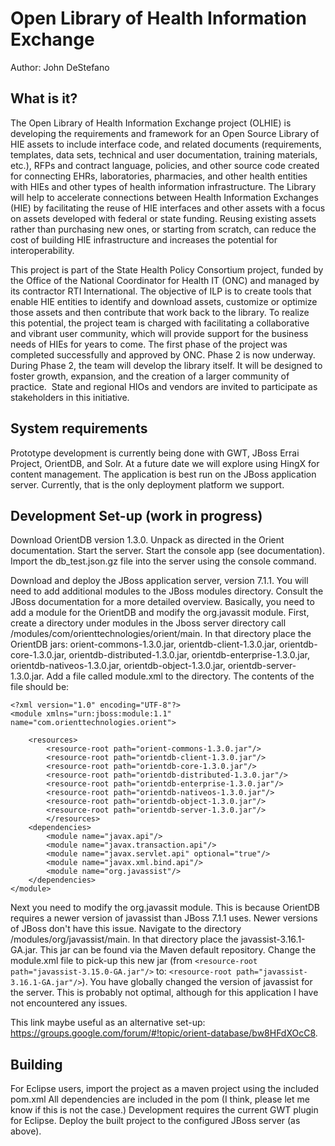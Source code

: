Open Library of Health Information Exchange
============================================================================
Author: John DeStefano

What is it?
-----------

The Open Library of Health Information Exchange project (OLHIE) is developing the requirements and framework for an Open Source Library of HIE assets to include interface code, and related documents (requirements, templates, data sets, technical and user documentation, training materials, etc.), RFPs and contract language, policies, and other source code created for connecting EHRs, laboratories, pharmacies, and other health entities with HIEs and other types of health information infrastructure. The Library will help to accelerate connections between Health Information Exchanges (HIE) by facilitating the reuse of HIE interfaces and other assets with a focus on assets developed with federal or state funding. Reusing existing assets rather than purchasing new ones, or starting from scratch, can reduce the cost of building HIE infrastructure and increases the potential for interoperability.

This project is part of the State Health Policy Consortium project, funded by the Office of the National Coordinator for Health IT (ONC) and managed by its contractor RTI International. The objective of ILP is to create tools that enable HIE entities to identify and download assets, customize or optimize those assets and then contribute that work back to the library. To realize this potential, the project team is charged with facilitating a collaborative and vibrant user community, which will provide support for the business needs of HIEs for years to come.
The first phase of the project was completed successfully and approved by ONC. Phase 2 is now underway. During Phase 2, the team will develop the library itself. It will be designed to foster growth, expansion, and the creation of a larger community of practice.  State and regional HIOs and vendors are invited to participate as stakeholders in this initiative.


System requirements
-------------------

Prototype development is currently being done with GWT, JBoss Errai Project, OrientDB, and Solr. At a future date we will explore using HingX for content management. The application is best run on the JBoss application server. Currently, that is the only deployment platform we support.

Development Set-up (work in progress)
------------------

Download OrientDB version 1.3.0. Unpack as directed in the Orient documentation. Start the server. Start the console app (see documentation). Import the db_test.json.gz file into the server using the console command. 

Download and deploy the JBoss application server, version 7.1.1. You will need to add additional modules to the JBoss modules directory. Consult the JBoss documentation for a more detailed overview. Basically, you need to add a module for the OrientDB and modify the org.javassit module. First, create a directory under modules in the Jboss server directory call <JBoss Server Directory>/modules/com/orienttechnologies/orient/main. In that directory place the OrientDB jars: orient-commons-1.3.0.jar, orientdb-client-1.3.0.jar, orientdb-core-1.3.0.jar, orientdb-distributed-1.3.0.jar, orientdb-enterprise-1.3.0.jar, orientdb-nativeos-1.3.0.jar, orientdb-object-1.3.0.jar, orientdb-server-1.3.0.jar. Add a file called module.xml to the directory. The contents of the file should be:

```
<?xml version="1.0" encoding="UTF-8"?>
<module xmlns="urn:jboss:module:1.1" name="com.orienttechnologies.orient">

    <resources>
        <resource-root path="orient-commons-1.3.0.jar"/>
        <resource-root path="orientdb-client-1.3.0.jar"/>
        <resource-root path="orientdb-core-1.3.0.jar"/>
        <resource-root path="orientdb-distributed-1.3.0.jar"/>
        <resource-root path="orientdb-enterprise-1.3.0.jar"/>
        <resource-root path="orientdb-nativeos-1.3.0.jar"/>
        <resource-root path="orientdb-object-1.3.0.jar"/>
        <resource-root path="orientdb-server-1.3.0.jar"/>
        </resources>
    <dependencies>
        <module name="javax.api"/>
        <module name="javax.transaction.api"/>
        <module name="javax.servlet.api" optional="true"/>
        <module name="javax.xml.bind.api"/>
        <module name="org.javassist"/>
    </dependencies>
</module>
```

Next you need to modify the org.javassit module. This is because OrientDB requires a newer version of javassist than JBoss 7.1.1 uses. Newer versions of JBoss don't have this issue. Navigate to the directory <JBoss Server Directory>/modules/org/javassist/main. In that directory place the javassist-3.16.1-GA.jar. This jar can be found via the Maven default repository. Change the module.xml file to pick-up this new jar (from ```<resource-root path="javassist-3.15.0-GA.jar"/>``` to: ```<resource-root path="javassist-3.16.1-GA.jar"/>```). You have globally changed the version of javassist for the server. This is probably not optimal, although for this application I have not encountered any issues.

This link maybe useful as an alternative set-up: https://groups.google.com/forum/#!topic/orient-database/bw8HFdXOcC8.


Building
--------

For Eclipse users, import the project as a maven project using the included pom.xml All dependencies are included in the pom (I think, please let me know if this is not the case.) Development requires the  current GWT plugin for Eclipse. Deploy the built project to the configured JBoss server (as above).  